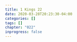 ```yaml
---
title: 1 Kings 22
date: 2020-03-28T20:23:30-04:00
categories: []
tags: []
chapter: "022"
inprogress: false
---
```


